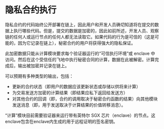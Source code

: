 # 隐私合约执行

隐私合约的代码始终公开部署在链上，因此用户和开发人员确切知道将在提交的数据上执行哪些代码。但是，提交的数据是加密的，因此如前所述，开发人员、观察链的任何人或运行节点的任何人都无法读取它。如果代码的行为是可信的（这是可能的，因为它记录在链上），秘密合约的用户将获得强大的隐私保证。

此加密数据只能从计算模块要求每个验证器运行的“可信执行环境”或 enclave 中访问。然后在这个受信任的飞地中执行秘密合同的计算，数据在此被解密。计算完成后，输出被加密并记录在链上。

可以预期有多种类型的输出，包括：

- 更新的合约状态（即用户的数据应该更新状态或存储以供将来计算）
- 为交易发送方加密的计算结果（即结果应私下返回给发送方）
- 对其他合约的回调（即，合约的调用取决于秘密合约函数的结果）向其他模块发送消息（即，用于发送取决于计算结果的价值转移消息）。

“计算”模块目前需要验证器来运行带有英特尔 SGX 芯片（enclave）的节点。这enclave包含在enclave内生成的用于远程证明的签名密钥。